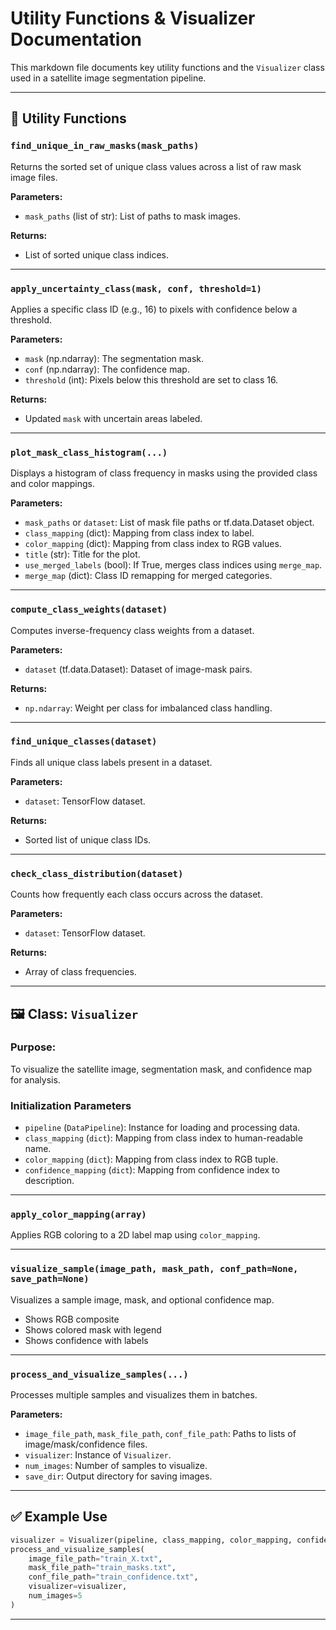 # Utility Functions & Visualizer Documentation

This markdown file documents key utility functions and the `Visualizer` class used in a satellite image segmentation pipeline.

---

## 🧮 Utility Functions

### `find_unique_in_raw_masks(mask_paths)`
Returns the sorted set of unique class values across a list of raw mask image files.

**Parameters:**
- `mask_paths` (list of str): List of paths to mask images.

**Returns:**
- List of sorted unique class indices.

---

### `apply_uncertainty_class(mask, conf, threshold=1)`
Applies a specific class ID (e.g., 16) to pixels with confidence below a threshold.

**Parameters:**
- `mask` (np.ndarray): The segmentation mask.
- `conf` (np.ndarray): The confidence map.
- `threshold` (int): Pixels below this threshold are set to class 16.

**Returns:**
- Updated `mask` with uncertain areas labeled.

---

### `plot_mask_class_histogram(...)`
Displays a histogram of class frequency in masks using the provided class and color mappings.

**Parameters:**
- `mask_paths` or `dataset`: List of mask file paths or tf.data.Dataset object.
- `class_mapping` (dict): Mapping from class index to label.
- `color_mapping` (dict): Mapping from class index to RGB values.
- `title` (str): Title for the plot.
- `use_merged_labels` (bool): If True, merges class indices using `merge_map`.
- `merge_map` (dict): Class ID remapping for merged categories.

---

### `compute_class_weights(dataset)`
Computes inverse-frequency class weights from a dataset.

**Parameters:**
- `dataset` (tf.data.Dataset): Dataset of image-mask pairs.

**Returns:**
- `np.ndarray`: Weight per class for imbalanced class handling.

---

### `find_unique_classes(dataset)`
Finds all unique class labels present in a dataset.

**Parameters:**
- `dataset`: TensorFlow dataset.

**Returns:**
- Sorted list of unique class IDs.

---

### `check_class_distribution(dataset)`
Counts how frequently each class occurs across the dataset.

**Parameters:**
- `dataset`: TensorFlow dataset.

**Returns:**
- Array of class frequencies.

---

## 🖼️ Class: `Visualizer`

### Purpose:
To visualize the satellite image, segmentation mask, and confidence map for analysis.

### **Initialization Parameters**
- `pipeline` (`DataPipeline`): Instance for loading and processing data.
- `class_mapping` (`dict`): Mapping from class index to human-readable name.
- `color_mapping` (`dict`): Mapping from class index to RGB tuple.
- `confidence_mapping` (`dict`): Mapping from confidence index to description.

---

### `apply_color_mapping(array)`
Applies RGB coloring to a 2D label map using `color_mapping`.

---

### `visualize_sample(image_path, mask_path, conf_path=None, save_path=None)`
Visualizes a sample image, mask, and optional confidence map.

- Shows RGB composite
- Shows colored mask with legend
- Shows confidence with labels

---

### `process_and_visualize_samples(...)`
Processes multiple samples and visualizes them in batches.

**Parameters:**
- `image_file_path`, `mask_file_path`, `conf_file_path`: Paths to lists of image/mask/confidence files.
- `visualizer`: Instance of `Visualizer`.
- `num_images`: Number of samples to visualize.
- `save_dir`: Output directory for saving images.

---

## ✅ Example Use

```python
visualizer = Visualizer(pipeline, class_mapping, color_mapping, confidence_mapping)
process_and_visualize_samples(
    image_file_path="train_X.txt",
    mask_file_path="train_masks.txt",
    conf_file_path="train_confidence.txt",
    visualizer=visualizer,
    num_images=5
)
```

---
